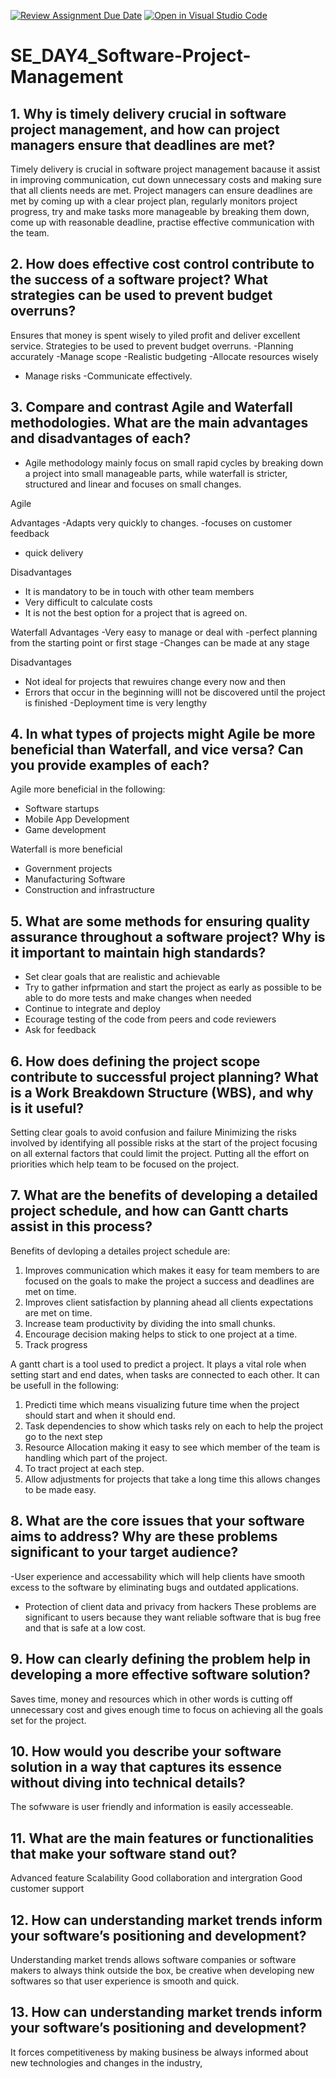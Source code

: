 [![Review Assignment Due Date](https://classroom.github.com/assets/deadline-readme-button-22041afd0340ce965d47ae6ef1cefeee28c7c493a6346c4f15d667ab976d596c.svg)](https://classroom.github.com/a/9pw6JKcu)
[![Open in Visual Studio Code](https://classroom.github.com/assets/open-in-vscode-2e0aaae1b6195c2367325f4f02e2d04e9abb55f0b24a779b69b11b9e10269abc.svg)](https://classroom.github.com/online_ide?assignment_repo_id=18487810&assignment_repo_type=AssignmentRepo)
# SE_DAY4_Software-Project-Management
## 1. Why is timely delivery crucial in software project management, and how can project managers ensure that deadlines are met?
Timely delivery is crucial in software project management bacause it assist in improving communication, cut down unnecessary costs and making sure that all clients needs are met. Project managers can ensure deadlines are met by coming up with a clear project plan, regularly monitors project progress, try and make tasks more manageable by breaking them down, come up with reasonable deadline, practise effective communication with the team.

## 2. How does effective cost control contribute to the success of a software project? What strategies can be used to prevent budget overruns?
Ensures that money is spent wisely to yiled profit and deliver excellent service.
Strategies to be used to prevent budget overruns. 
-Planning accurately 
-Manage scope 
-Realistic budgeting
-Allocate resources wisely
- Manage risks 
-Communicate effectively.
## 3. Compare and contrast Agile and Waterfall methodologies. What are the main advantages and disadvantages of each?
- Agile methodology mainly focus on small rapid cycles by breaking down a project into small manageable parts, while waterfall is stricter, structured and linear and focuses on small changes.
  
Agile 

Advantages
-Adapts very quickly to changes.
-focuses on customer feedback 
- quick delivery 

Disadvantages
- It is mandatory to be in touch with other team members
- Very difficult to calculate costs
- It is not the best option for a project that is agreed on.

Waterfall
Advantages 
-Very easy to manage or deal with
-perfect planning from the starting point or first stage
-Changes can be made at any stage

Disadvantages
- Not ideal for projects that rewuires change every now and then
- Errors that occur in the beginning willl not be discovered until the project is finished
-Deployment time is very lengthy

## 4. In what types of projects might Agile be more beneficial than Waterfall, and vice versa? Can you provide examples of each?
Agile more beneficial in the following: 
- Software startups
- Mobile App Development
- Game development

Waterfall is more beneficial 
- Government projects
- Manufacturing Software
- Construction and infrastructure
## 5. What are some methods for ensuring quality assurance throughout a software project? Why is it important to maintain high standards?
- Set clear goals that are realistic and achievable
- Try to gather infprmation and start the project as early as possible to be able to do more tests and make changes when needed
- Continue to integrate and deploy
- Ecourage testing of the code from peers and code reviewers
- Ask for feedback 

## 6. How does defining the project scope contribute to successful project planning? What is a Work Breakdown Structure (WBS), and why is it useful?
Setting clear goals to avoid confusion and failure
Minimizing the risks involved by identifying all possible risks at the start of the project focusing on all external factors that could limit the project.
Putting all the effort on priorities which help team to be focused on the project.

## 7. What are the benefits of developing a detailed project schedule, and how can Gantt charts assist in this process?
Benefits of devloping a detailes project schedule are:
1. Improves communication which makes it easy for team members to are focused on the goals to make the project a success and deadlines are met on time.
2. Improves client satisfaction by planning ahead all clients expectations are met on time.
3. Increase team productivity by dividing the into small chunks.
4. Encourage decision making helps to stick to one project at a time.
5. Track progress 

A gantt chart is a tool used to predict a project. It plays a vital role when setting start and end dates, when tasks are connected to each other.
It can be usefull in the following: 
1. Predicti time which means visualizing future time when the project should start and when it should end.
2. Task dependencies to show which tasks rely on each to help the project go to the next step
3. Resource Allocation making it easy to see which member of the team is handling which part of the project.
4. To tract project at each step.
5. Allow adjustments for projects that take a long time this allows changes to be made easy.

## 8. What are the core issues that your software aims to address? Why are these problems significant to your target audience?
-User experience and accessability which will help clients have smooth excess to the software by eliminating bugs and outdated applications.
- Protection of client data and privacy from hackers
These problems are significant to users because they want reliable software that is bug free and that is safe at a low cost.

## 9. How can clearly defining the problem help in developing a more effective software solution?
Saves time, money and resources which in other words is cutting off unnecessary cost and gives enough time to focus on achieving all the goals set for the project.

## 10. How would you describe your software solution in a way that captures its essence without diving into technical details?
The sofwware is user friendly and information is easily accesseable.

## 11. What are the main features or functionalities that make your software stand out?
Advanced feature 
Scalability 
Good collaboration and intergration
Good customer support

## 12.  How can understanding market trends inform your software’s positioning and development?
Understanding market trends allows software companies or software makers to always think outside the box, be creative when developing new softwares so that user experience is smooth and quick.

## 13. How can understanding market trends inform your software’s positioning and development?
It forces competitiveness by making business be always informed about new technologies and changes in the industry,
